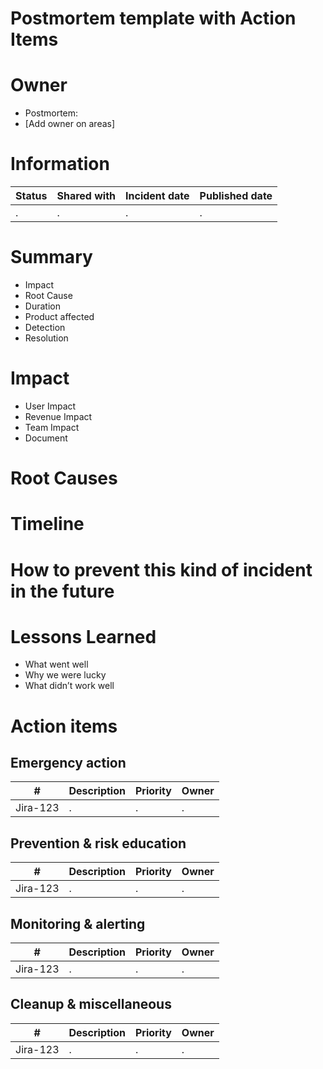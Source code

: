 # Postmortem template with Action Items

# Owner
- Postmortem:
- [Add owner on areas]

# Information

| Status | Shared with | Incident date | Published date | 
| --- | --- | --- | --- | 
| . | .  | . | . | 



# Summary
* Impact
* Root Cause
* Duration
* Product affected
* Detection
* Resolution

# Impact
* User Impact
* Revenue Impact
* Team Impact
* Document

# Root Causes

# Timeline

# How to prevent this kind of incident in the future

# Lessons Learned
* What went well
* Why we were lucky
* What didn’t work well

# Action items

## Emergency action

| # | Description | Priority | Owner | 
| --- | --- | --- | --- | 
| Jira-123 | .  | . | . | 


## Prevention & risk education

| # | Description | Priority | Owner | 
| --- | --- | --- | --- | 
| Jira-123 | .  | . | . | 

## Monitoring & alerting

| # | Description | Priority | Owner | 
| --- | --- | --- | --- | 
| Jira-123 | .  | . | . | 

## Cleanup & miscellaneous

| # | Description | Priority | Owner | 
| --- | --- | --- | --- | 
| Jira-123 | .  | . | . | 







